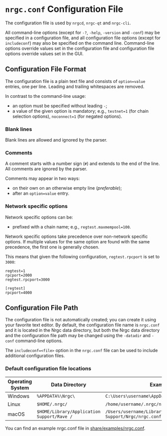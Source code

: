 # `nrgc.conf` Configuration File

The configuration file is used by `nrgcd`, `nrgc-qt` and `nrgc-cli`.

All command-line options (except for `-?`, `-help`, `-version` and `-conf`) may be specified in a configuration file, and all configuration file options (except for `includeconf`) may also be specified on the command line. Command-line options override values set in the configuration file and configuration file options override values set in the GUI.

## Configuration File Format

The configuration file is a plain text file and consists of `option=value` entries, one per line. Leading and trailing whitespaces are removed.

In contrast to the command-line usage:
- an option must be specified without leading `-`;
- a value of the given option is mandatory; e.g., `testnet=1` (for chain selection options), `noconnect=1` (for negated options).

### Blank lines

Blank lines are allowed and ignored by the parser.

### Comments

A comment starts with a number sign (`#`) and extends to the end of the line. All comments are ignored by the parser.

Comments may appear in two ways:
- on their own on an otherwise empty line (_preferable_);
- after an `option=value` entry.

### Network specific options

Network specific options can be:
- prefixed with a chain name; e.g., `regtest.maxmempool=100`.

Network specific options take precedence over non-network specific options.
If multiple values for the same option are found with the same precedence, the
first one is generally chosen.

This means that given the following configuration, `regtest.rpcport` is set to `3000`:

```
regtest=1
rpcport=2000
regtest.rpcport=3000

[regtest]
rpcport=4000
```

## Configuration File Path

The configuration file is not automatically created; you can create it using your favorite text editor. By default, the configuration file name is `nrgc.conf` and it is located in the Nrgc data directory, but both the Nrgc data directory and the configuration file path may be changed using the `-datadir` and `-conf` command-line options.

The `includeconf=<file>` option in the `nrgc.conf` file can be used to include additional configuration files.

### Default configuration file locations

Operating System | Data Directory | Example Path
-- | -- | --
Windows | `%APPDATA%\Nrgc\` | `C:\Users\username\AppData\Roaming\Nrgc\nrgc.conf`
Linux | `$HOME/.nrgc/` | `/home/username/.nrgc/nrgc.conf`
macOS | `$HOME/Library/Application Support/Rave /` | `/Users/username/Library/Application Support/Nrgc/nrgc.conf`

You can find an example nrgc.conf file in [share/examples/nrgc.conf](../share/examples/nrgc.conf).
